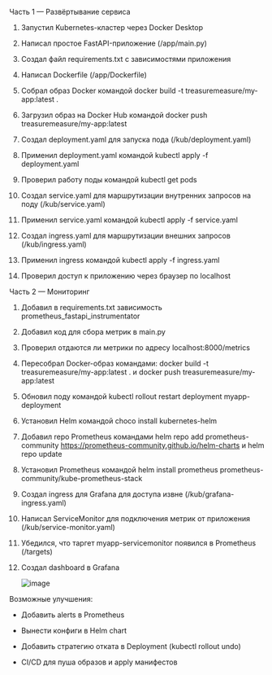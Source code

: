 Часть 1 — Развёртывание сервиса

1. Запустил Kubernetes-кластер через Docker Desktop

2. Написал простое FastAPI-приложение (/app/main.py)

3. Создал файл requirements.txt с зависимостями приложения

4. Написал Dockerfile (/app/Dockerfile)

5. Собрал образ Docker командой docker build -t treasuremeasure/my-app:latest .

6. Загрузил образ на Docker Hub командой docker push treasuremeasure/my-app:latest

7. Создал deployment.yaml для запуска пода (/kub/deployment.yaml)

8. Применил deployment.yaml командой kubectl apply -f deployment.yaml

9. Проверил работу поды командой kubectl get pods

10. Создал service.yaml для маршрутизации внутренних запросов на поду (/kub/service.yaml)

11. Применил service.yaml командой kubectl apply -f service.yaml

12. Создал ingress.yaml для маршрутизации внешних запросов (/kub/ingress.yaml)

13. Применил ingress командой kubectl apply -f ingress.yaml

14. Проверил доступ к приложению через браузер по localhost

Часть 2 — Мониторинг

1. Добавил в requirements.txt зависимость prometheus_fastapi_instrumentator

2. Добавил код для сбора метрик в main.py

3. Проверил отдаются ли метрики по адресу localhost:8000/metrics

4. Пересобрал Docker-образ командами: docker build -t treasuremeasure/my-app:latest . и docker push treasuremeasure/my-app:latest

5. Обновил поду командой kubectl rollout restart deployment myapp-deployment

6. Установил Helm командой choco install kubernetes-helm

7. Добавил repo Prometheus командами helm repo add prometheus-community https://prometheus-community.github.io/helm-charts и helm repo update

8. Установил Prometheus командой helm install prometheus prometheus-community/kube-prometheus-stack

9. Создал ingress для Grafana для доступа извне (/kub/grafana-ingress.yaml)

10. Написал ServiceMonitor для подключения метрик от приложения (/kub/service-monitor.yaml)

11. Убедился, что таргет myapp-servicemonitor появился в Prometheus (/targets)

12. Создал dashboard в Grafana

    ![image](https://github.com/user-attachments/assets/afde428f-b2ae-4531-a381-ad9d6649038b)



Возможные улучшения:

- Добавить alerts в Prometheus

- Вынести конфиги в Helm chart

- Добавить стратегию отката в Deployment (kubectl rollout undo)

- CI/CD для пуша образов и apply манифестов
